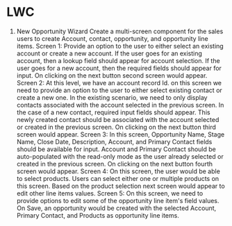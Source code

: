 # LWC

1. New Opportunity Wizard
Create a multi-screen component for the sales users to create Account, contact,
opportunity, and opportunity line items.
   Screen 1: Provide an option to the user to either select an existing account or create a
new account. If the user goes for an existing account, then a lookup field should appear
for account selection.
If the user goes for a new account, then the required fields should appear for input. On
clicking on the next button second screen would appear.
   Screen 2: At this level, we have an account record Id. on this screen we need to provide
an option to the user to either select existing contact or create a new one. In the existing
scenario, we need to only display contacts associated with the account selected in the
previous screen.
In the case of a new contact, required input fields should appear. This newly created
contact should be associated with the account selected or created in the previous
screen. On clicking on the next button third screen would appear.
   Screen 3: In this screen, Opportunity Name, Stage Name, Close Date, Description,
Account, and Primary Contact fields should be available for input. Account and Primary
Contact should be auto-populated with the read-only mode as the user already selected
or created in the previous screen. On clicking on the next button fourth screen would
appear.
  Screen 4: On this screen, the user would be able to select products.
Users can select either one or multiple products on this screen. Based on the product
selection next screen would appear to edit other line items values.
Screen 5: On this screen, we need to provide options to edit some of the opportunity
line item's field values.
On Save, an opportunity would be created with the selected Account, Primary Contact,
and Products as opportunity line items.
